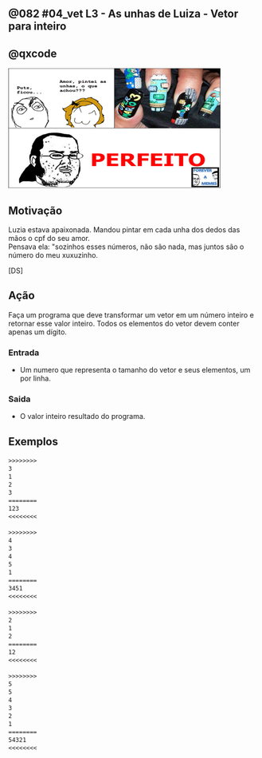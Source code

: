 ## @082 #04_vet L3 - As unhas de Luiza - Vetor para inteiro
## @qxcode

![](capa.jpg)

## Motivação

Luzia estava apaixonada. Mandou pintar em cada unha dos dedos das mãos o cpf do seu amor.  
Pensava ela: "sozinhos esses números, não são nada, mas juntos são o número do meu xuxuzinho.

\[DS\]

## Ação  

Faça um programa que deve transformar um vetor em um número inteiro e retornar esse valor inteiro. Todos os elementos do vetor devem conter apenas um dígito.

### Entrada

- Um numero que representa o tamanho do vetor e seus elementos, um por linha.  

### Saida

- O valor inteiro resultado do programa.

## Exemplos

```
>>>>>>>>
3
1
2
3
========
123
<<<<<<<<

>>>>>>>>
4
3
4
5
1
========
3451
<<<<<<<<

>>>>>>>>
2
1
2
========
12
<<<<<<<<

>>>>>>>>
5
5
4
3
2
1
========
54321
<<<<<<<<
```

#

<!---
>>>>>>>> 01
3
1
0
0
========
100
<<<<<<<<

>>>>>>>> 02
3
1
0
2
========
102
<<<<<<<<

>>>>>>>> 03
3
0
0
0
========
0
<<<<<<<<

>>>>>>>> 04
5
1
2
3
4
5
========
12345
<<<<<<<<

>>>>>>>> 05
1
1
========
1
<<<<<<<<
--->